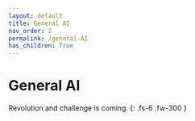 ```yaml
---
layout: default
title: General AI
nav_order: 2
permalink: /general-AI
has_children: True
---
```


# General AI

Revolution and challenge is coming.
{: .fs-6 .fw-300 }